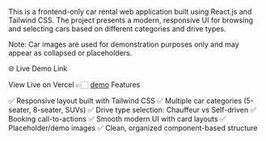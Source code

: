 This is a frontend-only car rental web application built using React.js and Tailwind CSS. The project presents a modern, responsive UI for browsing and selecting cars based on different categories and drive types.

Note: Car images are used for demonstration purposes only and may appear as collapsed or placeholders.

🌐 Live Demo Link

View Live on Vercel 👉🏻 [ demo](https://car-rental-using-react.vercel.app/)
Features

 ✅ Responsive layout built with Tailwind CSS
 ✅ Multiple car categories (5-seater, 8-seater, SUVs)
 ✅ Drive type selection: Chauffeur vs Self-driven
 ✅ Booking call-to-actions
 ✅ Smooth modern UI with card layouts
 ✅ Placeholder/demo images
 ✅ Clean, organized component-based structure


